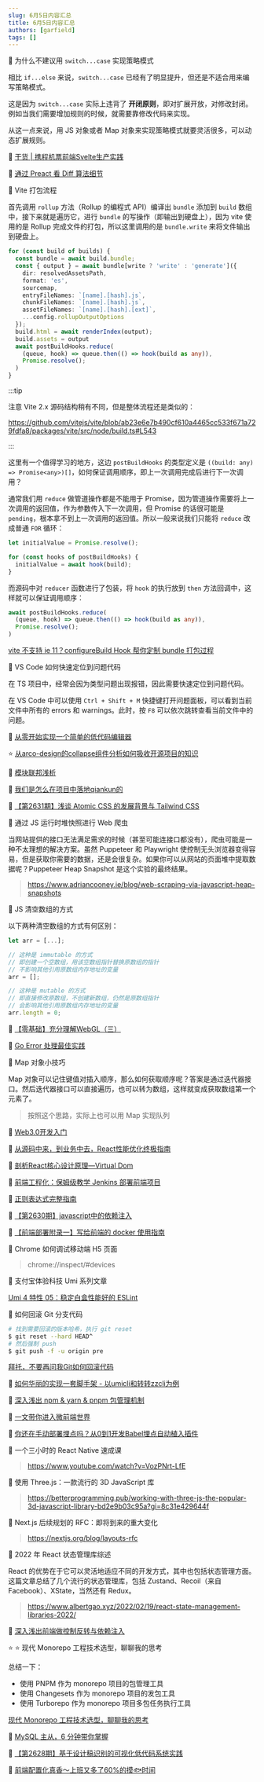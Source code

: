 ```yaml
---
slug: 6月5日内容汇总
title: 6月5日内容汇总
authors: [garfield]
tags: []
---
```


📒 为什么不建议用 `switch...case` 实现策略模式

相比 `if...else` 来说，`switch...case` 已经有了明显提升，但还是不适合用来编写策略模式。

这是因为 `switch...case` 实际上违背了 **开闭原则**，即对扩展开放，对修改封闭。例如当我们需要增加规则的时候，就需要靠修改代码来实现。

从这一点来说，用 JS 对象或者 Map 对象来实现策略模式就要灵活很多，可以动态扩展规则。

📒 [干货 | 携程机票前端Svelte生产实践](https://mp.weixin.qq.com/s/QWwb8PXtdJJUKyicHRmBkw)

📒 [通过 Preact 看 Diff 算法细节](https://juejin.cn/post/7072591716678795301)

📒 Vite 打包流程

首先调用 `rollup` 方法（Rollup 的编程式 API）编译出 `bundle` 添加到 `build` 数组中，接下来就是遍历它，进行 `bundle` 的写操作（即输出到硬盘上），因为 vite 使用的是 Rollup 完成文件的打包，所以这里调用的是 `bundle.write` 来将文件输出到硬盘上。

```ts title="packages/vite/src/node/build.ts"
for (const build of builds) {
  const bundle = await build.bundle;
  const { output } = await bundle[write ? 'write' : 'generate']({
    dir: resolvedAssetsPath,
    format: 'es',
    sourcemap,
    entryFileNames: `[name].[hash].js`,
    chunkFileNames: `[name].[hash].js`,
    assetFileNames: `[name].[hash].[ext]`,
    ...config.rollupOutputOptions
  });
  build.html = await renderIndex(output);
  build.assets = output
  await postBuildHooks.reduce(
    (queue, hook) => queue.then(() => hook(build as any)),
    Promise.resolve();
  )
}
```

:::tip

注意 Vite 2.x 源码结构稍有不同，但是整体流程还是类似的：

https://github.com/vitejs/vite/blob/ab23e6e7b490cf610a4465cc533f671a729fdfa8/packages/vite/src/node/build.ts#L543

:::

这里有一个值得学习的地方，这边 `postBuildHooks` 的类型定义是 `((build: any) => Promise<any>)[]`，如何保证调用顺序，即上一次调用完成后进行下一次调用？

通常我们用 `reduce` 做管道操作都是不能用于 Promise，因为管道操作需要将上一次调用的返回值，作为参数传入下一次调用，但 Promise 的话很可能是 `pending`，根本拿不到上一次调用的返回值。所以一般来说我们只能将 `reduce` 改成普通 `FOR` 循环：

```js
let initialValue = Promise.resolve();

for (const hooks of postBuildHooks) {
  initialValue = await hook(build);
}
```

而源码中对 `reducer` 函数进行了包装，将 `hook` 的执行放到 `then` 方法回调中，这样就可以保证调用顺序：

```ts
await postBuildHooks.reduce(
  (queue, hook) => queue.then(() => hook(build as any)),
  Promise.resolve();
)
```

[vite 不支持 ie 11？configureBuild Hook 帮你定制 bundle 打包过程](https://juejin.cn/post/6889589799687028750)

📒 VS Code 如何快速定位到问题代码

在 TS 项目中，经常会因为类型问题出现报错，因此需要快速定位到问题代码。

在 VS Code 中可以使用 `Ctrl + Shift + M` 快捷键打开问题面板，可以看到当前文件中所有的 errors 和 warnings。此时，按 `F8` 可以依次跳转查看当前文件中的问题。

📒 [从零开始实现一个简单的低代码编辑器](https://mp.weixin.qq.com/s/llLKRCOLvZSjSO4WfzBgPg)

⭐️ [从arco-design的collapse组件分析如何吸收开源项目的知识](https://juejin.cn/post/7069772395610898462)

📒 [模块联邦浅析](https://juejin.cn/post/7101457212085633054)

📒 [我们是怎么在项目中落地qiankun的](https://mp.weixin.qq.com/s/yu1tKtwneoTI9eSGS4us-g)

📒 [【第2631期】浅谈 Atomic CSS 的发展背景与 Tailwind CSS](https://mp.weixin.qq.com/s/dSAitXlbLpnsM9uobezyhQ)

📒 通过 JS 运行时堆快照进行 Web 爬虫

当网站提供的接口无法满足需求的时候（甚至可能连接口都没有），爬虫可能是一种不太理想的解决方案。虽然 Puppeteer 和 Playwright 使控制无头浏览器变得容易，但是获取你需要的数据，还是会很复杂。如果你可以从网站的页面堆中提取数据呢？Puppeteer Heap Snapshot 是这个实验的最终结果。

> https://www.adriancooney.ie/blog/web-scraping-via-javascript-heap-snapshots

📒 JS 清空数组的方式

以下两种清空数组的方式有何区别：

```js
let arr = [...];

// 这种是 immutable 的方式
// 即创建一个空数组，用该空数组指针替换原数组的指针
// 不影响其他引用原数组内存地址的变量
arr = [];

// 这种是 mutable 的方式
// 即直接修改原数组，不创建新数组，仍然是原数组指针
// 会影响其他引用原数组内存地址的变量
arr.length = 0;
```

📒 [【零基础】充分理解WebGL（三）](https://mp.weixin.qq.com/s/ULY-_Vq-Jgb8aCbhyfqYHw)

📒 [Go Error 处理最佳实践](https://mp.weixin.qq.com/s/EvkMQCPwg-B0fZonpwXodg)

📒 Map 对象小技巧

Map 对象可以记住键值对插入顺序，那么如何获取顺序呢？答案是通过迭代器接口。然后迭代器接口可以直接遍历，也可以转为数组，这样就变成获取数组第一个元素了。

> 按照这个思路，实际上也可以用 Map 实现队列

📒 [Web3.0开发入门](https://mp.weixin.qq.com/s/ROwTG6AC2pK5UN1dzY5x8w)

📒 [从源码中来，到业务中去，React性能优化终极指南](https://mp.weixin.qq.com/s/DswfPb6J1w2B_MWj1TjyOg)

📒 [剖析React核心设计原理—Virtual Dom](https://mp.weixin.qq.com/s/l19wbHNIrhjyD0HwJwuvmQ)

📒 [前端工程化：保姆级教学 Jenkins 部署前端项目](https://juejin.cn/post/7102360505313918983)

📒 [正则表达式完整指南](https://juejin.cn/post/7104152252180332581)

📒 [【第2630期】javascript中的依赖注入](https://mp.weixin.qq.com/s/b15cyyg53lVKQ_TtR8hugQ)

📒 [【前端部署附录一】写给前端的 docker 使用指南](https://mp.weixin.qq.com/s/sEvP3nLUOBwbSHP9mmT__A)

📒 Chrome 如何调试移动端 H5 页面

> chrome://inspect/#devices

📒 支付宝体验科技 Umi 系列文章

[Umi 4 特性 05：稳定白盒性能好的 ESLint](https://www.yuque.com/antfe/featured/uf1bok)

📒 如何回滚 Git 分支代码

```bash
# 找到需要回滚的版本哈希，执行 git reset
$ git reset --hard HEAD^
# 然后强制 push
$ git push -f -u origin pre
```

[拜托，不要再问我Git如何回滚代码](https://zhuanlan.zhihu.com/p/137856034)

📒 [如何华丽的实现一套脚手架 - 以umicli和转转zzcli为例](https://mp.weixin.qq.com/s/Sz8u6lzkL1nnpRxGrdbYJg)

📒 [深入浅出 npm & yarn & pnpm 包管理机制](https://mp.weixin.qq.com/s/ZTI-8RI0l314Ki9oBxqRWw)

📒 [一文带你进入微前端世界](https://mp.weixin.qq.com/s/LL6VZj36PKftbwaybBFmXg)

📒 [你还在手动部署埋点吗？从0到1开发Babel埋点自动植入插件](https://mp.weixin.qq.com/s/R6Xr8SoJicZB8-P4H2SSPA)

📒 一个三小时的 React Native 速成课 

> https://www.youtube.com/watch?v=VozPNrt-LfE

📒 使用 Three.js：一款流行的 3D JavaScript 库

> https://betterprogramming.pub/working-with-three-js-the-popular-3d-javascript-library-bd2e9b03c95a?gi=8c31e429644f

📒 Next.js 后续规划的 RFC：即将到来的重大变化

> https://nextjs.org/blog/layouts-rfc

📒 2022 年 React 状态管理库综述

React 的优势在于它可以灵活地适应不同的开发方式，其中也包括状态管理方面。这篇文章总结了几个流行的状态管理库，包括 Zustand、Recoil（来自 Facebook）、XState，当然还有 Redux。

> https://www.albertgao.xyz/2022/02/19/react-state-management-libraries-2022/

📒 [深入浅出前端做控制反转与依赖注入](https://www.yuque.com/surfacew/fe/qg0uev)

<!-- 📒 [动态表单（2）—— 复杂表单 DSL 设计（上）](https://zhuanlan.zhihu.com/p/515168073) -->

⭐️ ⭐️ 现代 Monorepo 工程技术选型，聊聊我的思考

总结一下：

- 使用 PNPM 作为 monorepo 项目的包管理工具
- 使用 Changesets 作为 monorepo 项目的发包工具
- 使用 Turborepo 作为 monorepo 项目多包任务执行工具

[现代 Monorepo 工程技术选型，聊聊我的思考](https://mp.weixin.qq.com/s/99nozy-vtFMGcBTxYvumWA)

📒 [MySQL 主从，6 分钟带你掌握](https://mp.weixin.qq.com/s/T5vXADH4nXqAxyDcKWE64Q)

📒 [【第2628期】基于设计稿识别的可视化低代码系统实践](https://mp.weixin.qq.com/s/1HyQLZcnZN6I27p_hbfUPg)

📒 [前端配置化真香～上班又多了60%的摸🐟时间](https://juejin.cn/post/7098211898990002207)
